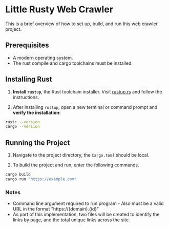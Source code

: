 # Little Rusty Web Crawler

This is a brief overview of how to set up, build, and run this web crawler project.

## Prerequisites

- A modern operating system. 
- The rust compile and cargo toolchains must be installed.

## Installing Rust

1. **Install `rustup`**, the Rust toolchain installer. Visit [rustup.rs](https://rustup.rs/) and follow the instructions.

2. After installing `rustup`, open a new terminal or command prompt and **verify the installation**:

```bash
rustc --version
cargo --version
```

## Running the Project

1. Navigate to the project directory, the `Cargo.toml` should be local.

2. To build the project and run, enter the following commands.

```bash
cargo build
cargo run "https://example.com"
```

### Notes
* Command line argument required to run program - Also must be a valid URL in the format "https://{domain}.{id}"
* As part of this implementation, two files will be created to identify the links by page, and the total unique links across the site.
